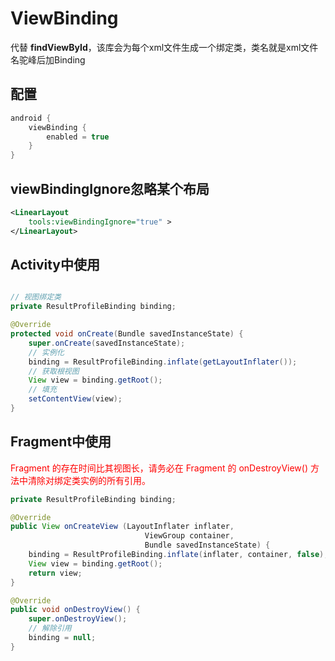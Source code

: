 # ViewBinding

代替 **findViewById**，该库会为每个xml文件生成一个绑定类，类名就是xml文件名驼峰后加Binding

## 配置

```gradle
android {
    viewBinding {
        enabled = true
    }
}
```

## viewBindingIgnore忽略某个布局

```xml
<LinearLayout
    tools:viewBindingIgnore="true" >
</LinearLayout>    
```

## Activity中使用

```java

// 视图绑定类
private ResultProfileBinding binding;

@Override
protected void onCreate(Bundle savedInstanceState) {
    super.onCreate(savedInstanceState);
    // 实例化
    binding = ResultProfileBinding.inflate(getLayoutInflater());
    // 获取根视图
    View view = binding.getRoot();
    // 填充
    setContentView(view);
}
```

## Fragment中使用

<font color = 'red'>Fragment 的存在时间比其视图长，请务必在 Fragment 的 onDestroyView() 方法中清除对绑定类实例的所有引用。</font>

```java
private ResultProfileBinding binding;

@Override
public View onCreateView (LayoutInflater inflater,
                              ViewGroup container,
                              Bundle savedInstanceState) {
    binding = ResultProfileBinding.inflate(inflater, container, false);
    View view = binding.getRoot();
    return view;
}

@Override
public void onDestroyView() {
    super.onDestroyView();
    // 解除引用
    binding = null;
}    
```